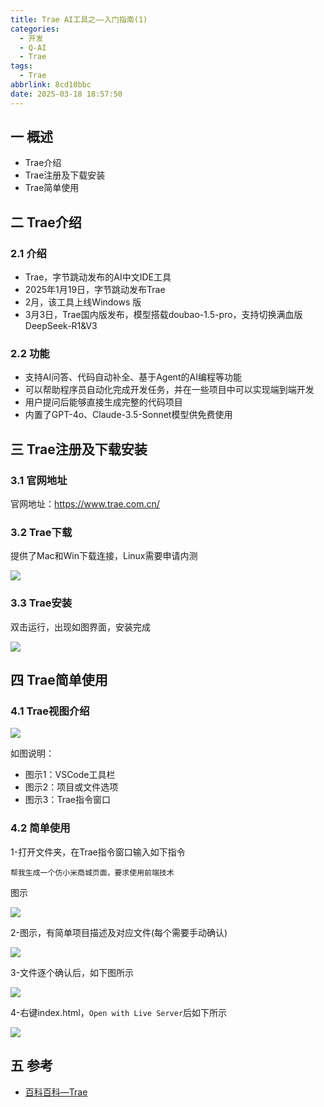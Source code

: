 ```yaml
---
title: Trae AI工具之——入门指南(1)
categories:
  - 开发
  - Q-AI
  - Trae
tags:
  - Trae
abbrlink: 8cd10bbc
date: 2025-03-18 18:57:50
---
```

## 一 概述

* Trae介绍
* Trae注册及下载安装
* Trae简单使用

<!--more-->

## 二  Trae介绍

### 2.1 介绍

* Trae，字节跳动发布的AI中文IDE工具
* 2025年1月19日，字节跳动发布Trae
* 2月，该工具上线Windows 版
* 3月3日，Trae国内版发布，模型搭载doubao-1.5-pro，支持切换满血版DeepSeek-R1&V3

### 2.2 功能

* 支持AI问答、代码自动补全、基于Agent的AI编程等功能
* 可以帮助程序员自动化完成开发任务，并在一些项目中可以实现端到端开发
* 用户提问后能够直接生成完整的代码项目
* 内置了GPT-4o、Claude-3.5-Sonnet模型供免费使用

## 三 Trae注册及下载安装

### 3.1 官网地址

官网地址：https://www.trae.com.cn/

### 3.2 Trae下载

提供了Mac和Win下载连接，Linux需要申请内测

![][1]

### 3.3 Trae安装

双击运行，出现如图界面，安装完成

![][2]

## 四 Trae简单使用

### 4.1 Trae视图介绍

![][3]

如图说明：

* 图示1：VSCode工具栏
* 图示2：项目或文件选项
* 图示3：Trae指令窗口

### 4.2 简单使用

1-打开文件夹，在Trae指令窗口输入如下指令

```
帮我生成一个仿小米商城页面，要求使用前端技术
```

图示

![][4]

2-图示，有简单项目描述及对应文件(每个需要手动确认)

![][5]

3-文件逐个确认后，如下图所示

![][6]

4-右键index.html，`Open with Live Server`后如下所示

![][7]

## 五 参考

* [百科百科—Trae](https://baike.baidu.com/item/Trae/65407422)



[1]:https://cdn.jsdelivr.net/gh/PGzxc/CDN/blog-ai/trae-1-download-1.png
[2]:https://cdn.jsdelivr.net/gh/PGzxc/CDN/blog-ai/trae-1-install-2.png
[3]:https://cdn.jsdelivr.net/gh/PGzxc/CDN/blog-ai/trae-1-view-3.png
[4]:https://cdn.jsdelivr.net/gh/PGzxc/CDN/blog-ai/trae-1-trae-cmd-4.png
[5]:https://cdn.jsdelivr.net/gh/PGzxc/CDN/blog-ai/trae-1-trae-make-5.png
[6]:https://cdn.jsdelivr.net/gh/PGzxc/CDN/blog-ai/trae-1-trae-accept-6.png
[7]:https://cdn.jsdelivr.net/gh/PGzxc/CDN/blog-ai/trae-1-trae-pageview-7.png